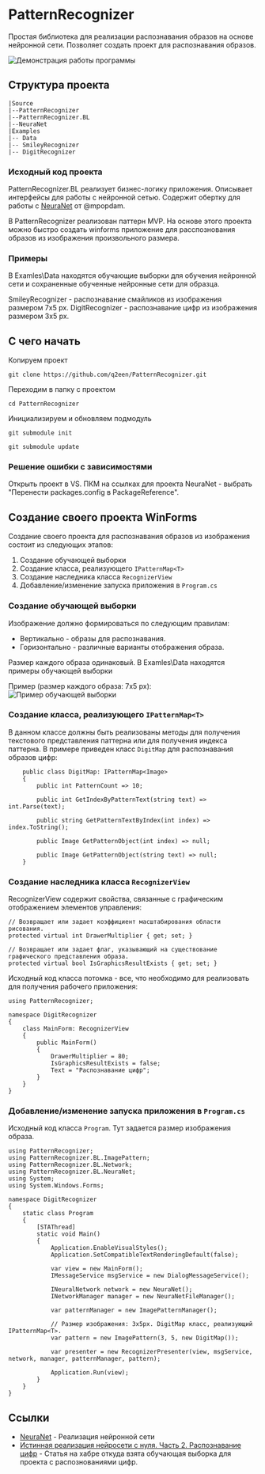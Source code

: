 # PatternRecognizer

Простая библиотека для реализации распознавания образов на основе нейронной сети. Позволяет создать проект для распознавания образов.  

![Демонстрация работы программы](https://user-images.githubusercontent.com/30974622/54749410-7be96c80-4be5-11e9-8b7c-49e2ddc18f6b.gif)

## Структура проекта 
```
|Source
|--PatternRecognizer 
|--PatternRecognizer.BL
|--NeuraNet
|Examples
|-- Data
|-- SmileyRecognizer
|-- DigitRecognizer
```

### Исходный код проекта
PatternRecognizer.BL реализует бизнес-логику приложения. Описывает интерфейсы для работы с нейронной сетью. Содержит обертку для работы с [NeuraNet](https://github.com/mpopdam/NeuraNet) от @mpopdam.

В PatternRecognizer реализован паттерн MVP. На основе этого проекта можно быстро создать winforms приложение для расспознования образов из изображения произвольного размера.


### Примеры
В Examles\Data находятся обучающие выборки для обучения нейронной сети и сохраненные обученные нейронные сети для образца.

SmileyRecognizer - распознавание смайликов из изображения размером 7х5 px.
DigitRecognizer - распознавание цифр из изображения размером 3x5 px.

## С чего начать

Копируем проект

```
git clone https://github.com/q2een/PatternRecognizer.git
```
Переходим в папку с проектом
```
cd PatternRecognizer
```
Инициализируем и обновляем подмодуль
```
git submodule init
```
```
git submodule update
```

### Решение ошибки с зависимостями 
Открыть проект в VS. ПКМ на ссылках для проекта NeuraNet - выбрать "Перенести packages.config в PackageReference". 

## Создание своего проекта WinForms
Создание своего проекта для распознавания образов из изображения состоит из следующих этапов:
1. Создание обучающей выборки
2. Создание класса, реализующего `IPatternMap<T>`
3. Создание наследника класса `RecognizerView`
4. Добавление/изменение запуска приложения в `Program.cs`

### Создание обучающей выборки
Изображение должно формироваться по следующим правилам:
* Вертикально - образы для распознавания.
* Горизонтально - различные варианты отображения образа.

Размер каждого образа одинаковый. В Examles\Data находятся примеры обучающей выборки
 
Пример (размер каждого образа: 7х5 px):
![Пример обучающей выборки](https://user-images.githubusercontent.com/30974622/54749484-bc48ea80-4be5-11e9-95f1-dbc1d994f0c6.png)

### Создание класса, реализующего `IPatternMap<T>` 
В данном классе должны быть реализованы методы для получения текстового представления паттерна или для получения индекса паттерна. В примере приведен класс `DigitMap` для распознавания образов цифр:  

```
    public class DigitMap: IPatternMap<Image>
    {
        public int PatternCount => 10;

        public int GetIndexByPatternText(string text) => int.Parse(text);

        public string GetPatternTextByIndex(int index) => index.ToString();

        public Image GetPatternObject(int index) => null;

        public Image GetPatternObject(string text) => null;
    }
```

### Создание наследника класса `RecognizerView`
RecognizerView содержит свойства, связанные с графическим отображением элементов управления: 
````
// Возвращает или задает коэффициент масштабирования области рисования.
protected virtual int DrawerMultiplier { get; set; }

// Возвращает или задает флаг, указывающий на существование графического представления образа. 
protected virtual bool IsGraphicsResultExists { get; set; }
````

Исходный код класса потомка - все, что необходимо для реализовать для получения рабочего приложения:
```
using PatternRecognizer;

namespace DigitRecognizer
{
    class MainForm: RecognizerView
    {
        public MainForm()
        {
            DrawerMultiplier = 80;
            IsGraphicsResultExists = false;
            Text = "Распознавание цифр";
        }
    }
}
```
### Добавление/изменение запуска приложения в `Program.cs`
Исходный код класса `Program`. Тут задается размер изображения образа. 
```
using PatternRecognizer;
using PatternRecognizer.BL.ImagePattern;
using PatternRecognizer.BL.Network;
using PatternRecognizer.BL.NeuraNet;
using System;
using System.Windows.Forms;

namespace DigitRecognizer
{
    static class Program
    {
        [STAThread]
        static void Main()
        {
            Application.EnableVisualStyles();
            Application.SetCompatibleTextRenderingDefault(false);

            var view = new MainForm();
            IMessageService msgService = new DialogMessageService();

            INeuralNetwork network = new NeuraNet();
            INetworkManager manager = new NeuraNetFileManager();

            var patternManager = new ImagePatternManager();
            
            // Размер изображения: 3x5px. DigitMap класс, реализующий IPatternMap<T>.           
            var pattern = new ImagePattern(3, 5, new DigitMap());

            var presenter = new RecognizerPresenter(view, msgService, network, manager, patternManager, pattern);

            Application.Run(view);
        }
    }
}
```

## Ссылки
- [NeuraNet](https://github.com/mpopdam/NeuraNet) - Реализация нейронной сети
- [Истинная реализация нейросети с нуля. Часть 2. Распознавание цифр](https://habr.com/ru/post/352632/) - Статья на хабре откуда взята обучающая выборка для проекта с распознованиями цифр.
